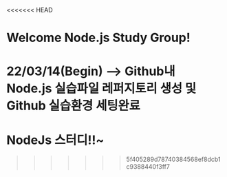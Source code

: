<<<<<<< HEAD
# Welcome Node.js Study Group!

22/03/14(Begin) --> Github내 Node.js 실습파일 레퍼지토리 생성 및 Github 실습환경 세팅완료
=======
# NodeJs 스터디!!~
>>>>>>> 5f405289d78740384568ef8dcb1c9388440f3ff7

